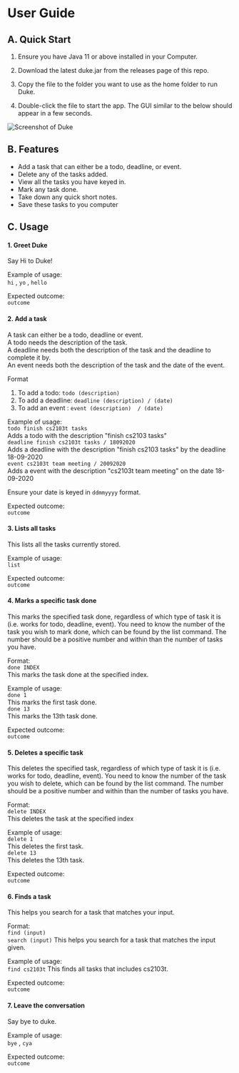 # User Guide

## A. Quick Start
1. Ensure you have Java 11 or above installed in your Computer.

2. Download the latest duke.jar from the releases page of this repo.

3. Copy the file to the folder you want to use as the home folder to run Duke.

4. Double-click the file to start the app. The GUI similar to the below should appear in a few seconds.

![Screenshot of Duke](https://github.com/Nikhilalalalala/ip/tree/master/docs/Screenshot.JPG)

## B. Features 
- Add a task that can either be a todo, deadline, or event.
- Delete any of the tasks added.
- View all the tasks you have keyed in.
- Mark any task done. 
- Take down any quick short notes. 
- Save these tasks to you computer


## C. Usage

#### 1. Greet Duke

Say Hi to Duke!

Example of usage: <br/>
`hi` , `yo` , `hello`

Expected outcome: <br/>
`outcome`

#### 2. Add a task

A task can either be a todo, deadline or event. <br/>
A todo needs the description of the task. <br/>
A deadline needs both the description of the task and the deadline to complete it by. <br/>
An event needs both the description of the task and the date of the event. 

Format <br/>
1. To add a todo: `todo (description)`
2. To add a deadline: `deadline (description) / (date)`
3. To add an event : `event (description)  / (date)`

Example of usage: <br/>
`todo finish cs2103t tasks` <br/> 
Adds a todo with the description "finish cs2103 tasks" <br/>
`deadline finish cs2103t tasks / 18092020` <br/> 
Adds a deadline with the description "finish cs2103 tasks" by the deadline 18-09-2020<br/>
`event cs2103t team meeting / 20092020` <br/> 
Adds a event with the description "cs2103t team meeting" on the date 18-09-2020<br/>

Ensure your date is keyed in `ddmmyyyy` format. 

Expected outcome:<br/>
`outcome`

#### 3. Lists all tasks

This lists all the tasks currently stored. 

Example of usage: <br/>
`list`

Expected outcome:<br/>
`outcome`

#### 4. Marks a specific task done

This marks the specified task done, regardless of which type of task it is (i.e. works for todo, deadline, event).
You need to know the number of the task you wish to mark done, which can be found by the list command. 
The number should be a positive number and within than the number of tasks you have. 

Format:  <br/>
 `done INDEX` <br/> 
 This marks the task done at the specified index.
 
Example of usage: <br/>
`done 1`  <br/>
This marks the first task done.<br/>
`done 13` <br/>
This marks the 13th task done.

Expected outcome:<br/>
`outcome`

#### 5. Deletes a specific task

This deletes the specified task, regardless of which type of task it is (i.e. works for todo, deadline, event).
You need to know the number of the task you wish to delete, which can be found by the list command. 
The number should be a positive number and within than the number of tasks you have. 
 
Format:  <br/>
`delete INDEX` <br/>
This deletes the task at the specified index
 
Example of usage: <br/>
`delete 1`  <br/>
This deletes the first task.<br/>
`delete 13` <br/>
This deletes the 13th task.
 
Expected outcome:<br/>
`outcome`

#### 6. Finds a task

This helps you search for a task that matches your input.

Format: <br/>
`find (input)` <br/>
`search (input)`
This helps you search for a task that matches the input given.

Example of usage: <br/>
`find cs2103t` 
This finds all tasks that includes cs2103t.

Expected outcome:<br/>
`outcome`

#### 7. Leave the conversation

Say bye to duke.

Example of usage: <br/>
`bye` , `cya`

Expected outcome:<br/>
`outcome`
